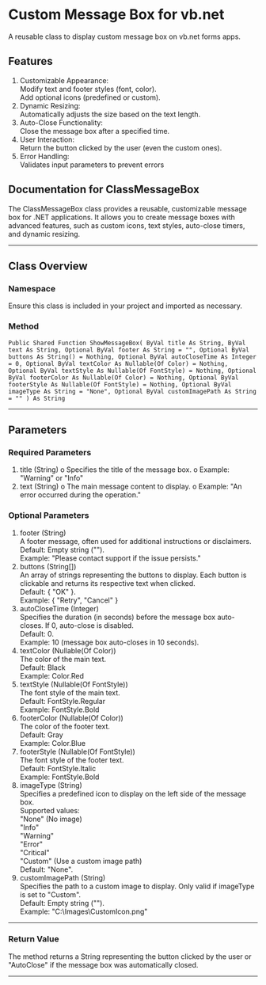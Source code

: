 # Custom Message Box for vb.net
A reusable class to display custom message box on vb.net forms apps.
## Features
1.	Customizable Appearance:
<br>	Modify text and footer styles (font, color).
<br>	Add optional icons (predefined or custom).
2.	Dynamic Resizing:
<br>	Automatically adjusts the size based on the text length.
3.	Auto-Close Functionality:
<br>	Close the message box after a specified time.
4.	User Interaction:
<br>	Return the button clicked by the user (even the custom ones).
5.	Error Handling:
<br>	Validates input parameters to prevent errors


## Documentation for ClassMessageBox
The ClassMessageBox class provides a reusable, customizable message box for .NET applications. It allows you to create message boxes with advanced features, such as custom icons, text styles, auto-close timers, and dynamic resizing.
________________________________________________________________________________________________________________________
## Class Overview
### Namespace
Ensure this class is included in your project and imported as necessary.
### Method
`Public Shared Function ShowMessageBox(
    ByVal title As String,
    ByVal text As String,
    Optional ByVal footer As String = "",
    Optional ByVal buttons As String() = Nothing,
    Optional ByVal autoCloseTime As Integer = 0,
    Optional ByVal textColor As Nullable(Of Color) = Nothing,
    Optional ByVal textStyle As Nullable(Of FontStyle) = Nothing,
    Optional ByVal footerColor As Nullable(Of Color) = Nothing,
    Optional ByVal footerStyle As Nullable(Of FontStyle) = Nothing,
    Optional ByVal imageType As String = "None",
    Optional ByVal customImagePath As String = ""
) As String`
________________________________________________________________________________________________________________________
## Parameters
### Required Parameters
1.	title (String)
o	Specifies the title of the message box.
o	Example: "Warning" or "Info"
2.	text (String)
o	The main message content to display.
o	Example: "An error occurred during the operation."

### Optional Parameters
1.	footer (String)
<br>	A footer message, often used for additional instructions or disclaimers.
<br>	Default: Empty string ("").
<br>	Example: "Please contact support if the issue persists."
2.	buttons (String[])
<br>	An array of strings representing the buttons to display. Each button is clickable and returns its respective text when clicked.
<br>	Default: { "OK" }.
<br>	Example: { "Retry", "Cancel" }
3.	autoCloseTime (Integer)
<br>	Specifies the duration (in seconds) before the message box auto-closes. If 0, auto-close is disabled.
<br>	Default: 0.
<br>	Example: 10 (message box auto-closes in 10 seconds).
4.	textColor (Nullable(Of Color))
<br>	The color of the main text.
<br>	Default: Black
<br>	Example: Color.Red
5.	textStyle (Nullable(Of FontStyle))
<br>	The font style of the main text.
<br>	Default: FontStyle.Regular
<br>	Example: FontStyle.Bold
6.	footerColor (Nullable(Of Color))
<br>	The color of the footer text.
<br>	Default: Gray
<br>	Example: Color.Blue
7.	footerStyle (Nullable(Of FontStyle))
<br>	The font style of the footer text.
<br>	Default: FontStyle.Italic
<br>	Example: FontStyle.Bold
8.	imageType (String)
<br>	Specifies a predefined icon to display on the left side of the message box.
<br>	Supported values: 
<br>	"None" (No image)
<br>	"Info"
<br>	"Warning"
<br>	"Error"
<br>	"Critical"
<br>	"Custom" (Use a custom image path)
<br>	Default: "None".
9.	customImagePath (String)
<br>	Specifies the path to a custom image to display. Only valid if imageType is set to "Custom".
<br>	Default: Empty string ("").
<br>	Example: "C:\Images\CustomIcon.png"
________________________________________________________________________________________________________________________
### Return Value
The method returns a String representing the button clicked by the user or "AutoClose" if the message box was automatically closed.
________________________________________________________________________________________________________________________



